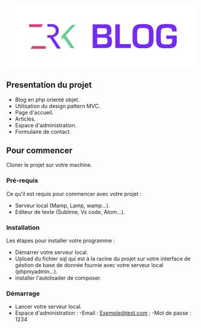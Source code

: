 ![Screenshot](Branding.png)
## Presentation du projet
- Blog en php orienté objet.
- Utilisation du design pattern MVC.
- Page d'accueil.
- Articles.
- Espace d'administration.
- Formulaire de contact.

## Pour commencer

Cloner le projet sur votre machine.

### Pré-requis

Ce qu'il est requis pour commencer avec votre projet : 

- Serveur local (Mamp, Lamp, wamp...).
- Editeur de texte (Sublime, Vs code, Atom...).

### Installation

Les étapes pour installer votre programme :

- Démarrer votre serveur local.
- Upload du fichier sql qui est à la racine du projet sur votre interface de géstion de base de donnée fournie avec votre serveur local (phpmyadmin...).
- installer l'autoloader de composer.

### Démarrage

- Lancer votre serveur local.
- Espace d'administration : -Email : Exemple@test.com ; -Mot de passe : 1234

